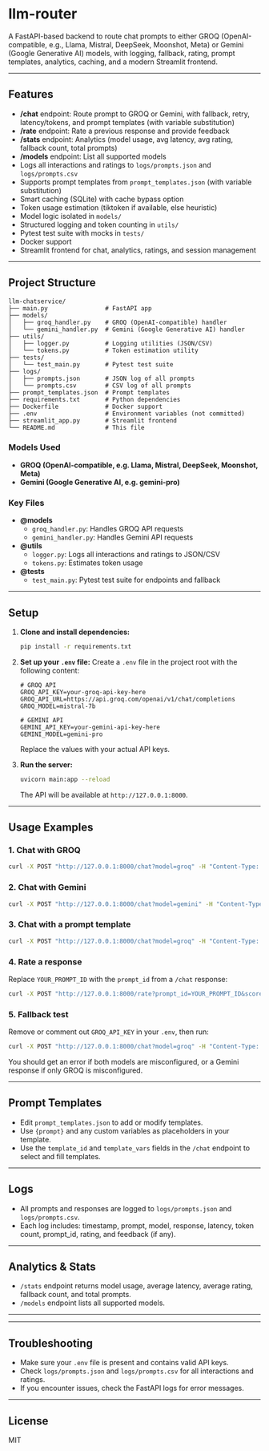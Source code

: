 # llm-router

A FastAPI-based backend to route chat prompts to either GROQ (OpenAI-compatible, e.g., Llama, Mistral, DeepSeek, Moonshot, Meta) or Gemini (Google Generative AI) models, with logging, fallback, rating, prompt templates, analytics, caching, and a modern Streamlit frontend.

---

## Features
- **/chat** endpoint: Route prompt to GROQ or Gemini, with fallback, retry, latency/tokens, and prompt templates (with variable substitution)
- **/rate** endpoint: Rate a previous response and provide feedback
- **/stats** endpoint: Analytics (model usage, avg latency, avg rating, fallback count, total prompts)
- **/models** endpoint: List all supported models
- Logs all interactions and ratings to `logs/prompts.json` and `logs/prompts.csv`
- Supports prompt templates from `prompt_templates.json` (with variable substitution)
- Smart caching (SQLite) with cache bypass option
- Token usage estimation (tiktoken if available, else heuristic)
- Model logic isolated in `models/`
- Structured logging and token counting in `utils/`
- Pytest test suite with mocks in `tests/`
- Docker support
- Streamlit frontend for chat, analytics, ratings, and session management

---

## Project Structure

```
llm-chatservice/
├── main.py                # FastAPI app
├── models/
│   ├── groq_handler.py    # GROQ (OpenAI-compatible) handler
│   └── gemini_handler.py  # Gemini (Google Generative AI) handler
├── utils/
│   ├── logger.py          # Logging utilities (JSON/CSV)
│   └── tokens.py          # Token estimation utility
├── tests/
│   └── test_main.py       # Pytest test suite
├── logs/
│   ├── prompts.json       # JSON log of all prompts
│   └── prompts.csv        # CSV log of all prompts
├── prompt_templates.json  # Prompt templates
├── requirements.txt       # Python dependencies
├── Dockerfile             # Docker support
├── .env                   # Environment variables (not committed)
├── streamlit_app.py       # Streamlit frontend
└── README.md              # This file
```

### Models Used
- **GROQ (OpenAI-compatible, e.g. Llama, Mistral, DeepSeek, Moonshot, Meta)**
- **Gemini (Google Generative AI, e.g. gemini-pro)**

### Key Files
- **@models**
  - `groq_handler.py`: Handles GROQ API requests
  - `gemini_handler.py`: Handles Gemini API requests
- **@utils**
  - `logger.py`: Logs all interactions and ratings to JSON/CSV
  - `tokens.py`: Estimates token usage
- **@tests**
  - `test_main.py`: Pytest test suite for endpoints and fallback

---

## Setup

1. **Clone and install dependencies:**
   ```bash
   pip install -r requirements.txt
   ```

2. **Set up your `.env` file:**
   Create a `.env` file in the project root with the following content:
   ```env
   # GROQ API
   GROQ_API_KEY=your-groq-api-key-here
   GROQ_API_URL=https://api.groq.com/openai/v1/chat/completions
   GROQ_MODEL=mistral-7b

   # GEMINI API
   GEMINI_API_KEY=your-gemini-api-key-here
   GEMINI_MODEL=gemini-pro
   ```
   Replace the values with your actual API keys.

3. **Run the server:**
   ```bash
   uvicorn main:app --reload
   ```
   The API will be available at `http://127.0.0.1:8000`.

---

## Usage Examples

### 1. Chat with GROQ
```bash
curl -X POST "http://127.0.0.1:8000/chat?model=groq" -H "Content-Type: application/json" -d '{"prompt": "What is the capital of France?"}'
```

### 2. Chat with Gemini
```bash
curl -X POST "http://127.0.0.1:8000/chat?model=gemini" -H "Content-Type: application/json" -d '{"prompt": "Tell me a joke."}'
```

### 3. Chat with a prompt template
```bash
curl -X POST "http://127.0.0.1:8000/chat?model=groq" -H "Content-Type: application/json" -d '{"prompt": "Explain gravity.", "template_id": "friendly", "template_vars": {"audience": "kids"}}'
```

### 4. Rate a response
Replace `YOUR_PROMPT_ID` with the `prompt_id` from a `/chat` response:
```bash
curl -X POST "http://127.0.0.1:8000/rate?prompt_id=YOUR_PROMPT_ID&score=5" -H "Content-Type: application/json" -d '{"feedback": "Great answer!"}'
```

### 5. Fallback test
Remove or comment out `GROQ_API_KEY` in your `.env`, then run:
```bash
curl -X POST "http://127.0.0.1:8000/chat?model=groq" -H "Content-Type: application/json" -d '{"prompt": "Fallback test."}'
```
You should get an error if both models are misconfigured, or a Gemini response if only GROQ is misconfigured.

---

## Prompt Templates
- Edit `prompt_templates.json` to add or modify templates.
- Use `{prompt}` and any custom variables as placeholders in your template.
- Use the `template_id` and `template_vars` fields in the `/chat` endpoint to select and fill templates.

---

## Logs
- All prompts and responses are logged to `logs/prompts.json` and `logs/prompts.csv`.
- Each log includes: timestamp, prompt, model, response, latency, token count, prompt_id, rating, and feedback (if any).

---

## Analytics & Stats
- `/stats` endpoint returns model usage, average latency, average rating, fallback count, and total prompts.
- `/models` endpoint lists all supported models.
---

---

## Troubleshooting
- Make sure your `.env` file is present and contains valid API keys.
- Check `logs/prompts.json` and `logs/prompts.csv` for all interactions and ratings.
- If you encounter issues, check the FastAPI logs for error messages.

---

## License
MIT
